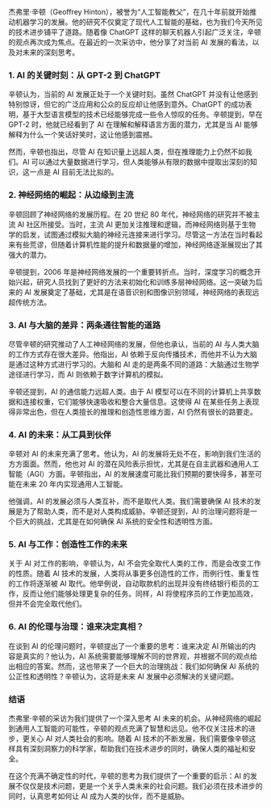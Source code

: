 杰弗里·辛顿（Geoffrey Hinton），被誉为“人工智能教父”，在几十年前就开始推动机器学习的发展。他的研究不仅奠定了现代人工智能的基础，也为我们今天所见的技术进步铺平了道路。随着像 ChatGPT 这样的聊天机器人引起广泛关注，辛顿的观点再次成为焦点。在最近的一次采访中，他分享了对当前 AI 发展的看法，以及对未来的深刻思考。

### 1. **AI 的关键时刻：从 GPT-2 到 ChatGPT**

辛顿认为，当前的 AI 发展正处于一个关键时刻。虽然 ChatGPT 并没有让他感到特别惊讶，但它的广泛应用和公众的反应却让他感到意外。ChatGPT 的成功表明，基于大型语言模型的技术已经能够完成一些令人惊叹的任务。辛顿提到，早在 GPT-2 时，他就已经看到了 AI 在理解和解释语言方面的潜力，尤其是当 AI 能够解释为什么一个笑话好笑时，这让他感到震撼。

然而，辛顿也指出，尽管 AI 在知识量上远超人类，但在推理能力上仍然不如我们。AI 可以通过大量数据进行学习，但人类能够从有限的数据中提取出深刻的知识，这一点是 AI 目前无法比拟的。

### 2. **神经网络的崛起：从边缘到主流**

辛顿回顾了神经网络的发展历程。在 20 世纪 80 年代，神经网络的研究并不被主流 AI 社区所接受。当时，主流 AI 更加关注推理和逻辑，而神经网络则基于生物学的启发，试图通过模拟大脑的神经元连接来进行学习。尽管这一方法在当时看起来有些荒谬，但随着计算机性能的提升和数据量的增加，神经网络逐渐展现出了其强大的潜力。

辛顿提到，2006 年是神经网络发展的一个重要转折点。当时，深度学习的概念开始兴起，研究人员找到了更好的方法来初始化和训练多层神经网络。这一突破为后来的 AI 发展奠定了基础，尤其是在语音识别和图像识别领域，神经网络的表现远超传统方法。

### 3. **AI 与大脑的差异：两条通往智能的道路**

尽管辛顿的研究推动了人工神经网络的发展，但他也承认，当前的 AI 与人类大脑的工作方式存在很大差异。他指出，AI 依赖于反向传播技术，而他并不认为大脑是通过这种方式进行学习的。大脑和 AI 走的是两条不同的道路：大脑通过生物学途径进行学习，而 AI 则依赖于数字计算机的模拟。

辛顿还提到，AI 的通信能力远超人类。由于 AI 模型可以在不同的计算机上共享数据和连接权重，它们能够快速吸收和整合大量信息。这使得 AI 在某些任务上表现得非常出色，但在人类擅长的推理和创造性思维方面，AI 仍然有很长的路要走。

### 4. **AI 的未来：从工具到伙伴**

辛顿对 AI 的未来充满了思考。他认为，AI 的发展将无处不在，影响到我们生活的方方面面。然而，他也对 AI 的潜在风险表示担忧，尤其是在自主武器和通用人工智能（AGI）方面。辛顿指出，AI 的发展速度可能比我们预期的要快得多，甚至可能在未来 20 年内实现通用人工智能。

他强调，AI 的发展必须与人类互补，而不是取代人类。我们需要确保 AI 技术的发展是为了帮助人类，而不是对人类构成威胁。辛顿还提到，AI 的治理问题将是一个巨大的挑战，尤其是在如何确保 AI 系统的安全性和透明性方面。

### 5. **AI 与工作：创造性工作的未来**

关于 AI 对工作的影响，辛顿认为，AI 不会完全取代人类的工作，而是会改变工作的性质。随着 AI 技术的发展，人类将从事更多创造性的工作，而例行性、重复性的工作将逐渐被 AI 取代。他举例说，自动取款机的出现并没有终结银行柜员的工作，反而让他们能够处理更复杂的任务。同样，AI 将使程序员的工作更加高效，但并不会完全取代他们。

### 6. **AI 的伦理与治理：谁来决定真相？**

在谈到 AI 的伦理问题时，辛顿提出了一个重要的思考：谁来决定 AI 所输出的内容是真实的？他认为，AI 系统需要能够理解不同的世界观，并根据不同的观点给出相应的答案。然而，这也带来了一个巨大的治理挑战：我们如何确保 AI 系统的公正性和透明性？辛顿认为，这将是未来 AI 发展中必须解决的关键问题。

### 结语

杰弗里·辛顿的采访为我们提供了一个深入思考 AI 未来的机会。从神经网络的崛起到通用人工智能的可能性，辛顿的观点充满了智慧和远见。他不仅关注技术的进步，更关心 AI 对人类社会的影响。随着 AI 技术的不断发展，我们需要像辛顿这样具有深刻洞察力的科学家，帮助我们在技术进步的同时，确保人类的福祉和安全。

在这个充满不确定性的时代，辛顿的思考为我们提供了一个重要的启示：AI 的发展不仅仅是技术问题，更是一个关乎人类未来的社会问题。我们必须在技术进步的同时，认真思考如何让 AI 成为人类的伙伴，而不是威胁。
